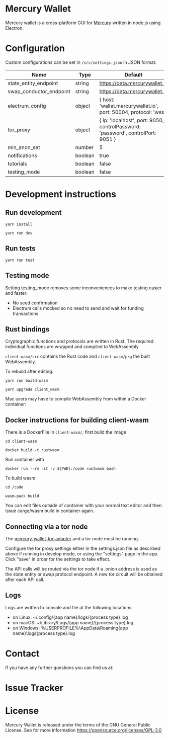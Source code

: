 # Mercury Wallet

Mercury wallet is a cross-platform GUI for [Mercury](https://github.com/commerceblock/mercury) written in node.js using Electron.


# Configuration

Custom configurations can be set in `/src/settings.json` in JSON format:

| Name            | Type          | Default |
|-----------------|---------------|----------|
| state_entity_endpoint | string | https://beta.mercurywallet.io |
| swap_conductor_endpoint | string | https://beta.mercurywallet.io |
| electrum_config | object | { host: 'wallet.mercurywallet.io', port: 50004, protocol: 'wss'} |
| tor_proxy | object | { ip: 'localhost', port: 9050, controlPassword: 'password', controlPort: 9051 } |
| min_anon_set | number | 5 |
| notifications | boolean | true |
| tutorials | boolean | false |
| testing_mode | boolean | false |



# Development instructions

## Run development

`yarn install`

`yarn run dev`


## Run tests

`yarn run test`


## Testing mode

Setting testing_mode removes some inconveniences to make testing easier and faster:

- No seed confirmation
- Electrum calls mocked so no need to send and wait for funding transactions


## Rust bindings

Cryptographic functions and protocols are written in Rust. The required individual functions
are wrapped and compiled to WebAssembly.

`client-wasm/src` contains the Rust code and `client-wasm/pkg` the built WebAssembly.

To rebuild after editing:

`yarn run build-wasm`

`yarn upgrade client_wasm`


Mac users may have to compile WebAssembly from within a Docker container:


## Docker instructions for building client-wasm

There is a DockerFile in `client-wasm/`, first build the image

`cd client-wasm`

`docker build -t rustwasm .`

Run container with

`docker run --rm -it -v ${PWD}:/code rustwasm bash`

To build wasm:

`cd /code`

`wasm-pack build`

You can edit files outside of container with your normal text editor and then
issue cargo/wasm build in container again.

## Connecting via a tor node

The [mercury-wallet-tor-adapter](https://github.com/layer2tech/mercury-wallet-tor-adapter) and a tor node must be running.

Configure the tor proxy settings either in the settings.json file as described above if running in develop mode, or using the "settings" page in the app. Click "save" in order for the settings to take effect.

The API calls will be routed via the tor node if a .onion address is used as the state entity or swap protocol endpoint. A new tor circuit will be obtained after each API call.


## Logs

Logs are written to console and file at the following locations:

- on Linux: ~/.config/{app name}/logs/{process type}.log
- on macOS: ~/Library/Logs/{app name}/{process type}.log
- on Windows: %USERPROFILE%\AppData\Roaming\{app name}\logs\{process type}.log

# Contact

If you have any further questions you can find us at:

# Issue Tracker

# License

Mercury Wallet is released under the terms of the GNU General Public License. See for more information https://opensource.org/licenses/GPL-3.0
